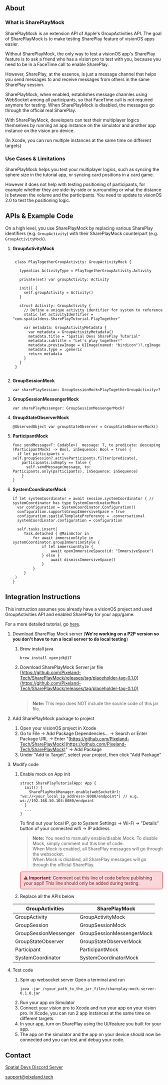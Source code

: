 ## About
### What is SharePlayMock
  SharePlayMock is an extension API of Apple's GroupActivities API. The goal of SharePlayMock is to make testing SharePlay feature of visionOS apps easier.

  Without SharePlayMock, the only way to test a visionOS app's SharePlay feature is to ask a friend who has a vision pro to test with you, because you need to be in a FaceTime call to enable SharePlay. 
  
  However, SharePlay, at the essence, is just a message channel that helps you send messages to and receive messages from others in the same SharePlay session. 
  
  SharePlayMock, when enabled, establishes message channles using WebSocket among all participants, so that FaceTime call is not required anymore for testing. When SharePlayMock is disabled, the messages go through the official real SharePlay.
  
  With SharePlayMock, developers can test their multiplayer logics themselves by running an app instance on the simulator and another app instance on the vision pro device. 
  
  (In Xcode, you can run multiple instances at the same time on different targets)

### Use Cases & Limitations
  SharePlayMock helps you test your multiplayer logics, such as syncing the sphere size in the tutorial app, or syncing card positions in a card game. 
  
  However it does not help with testing positioning of participants, for example whether they are side-by-side or surrounding or what the distance is between the volume and the participants. You need to update to visionOS 2.0 to test the positioning logic.

## APIs & Example Code

On a high level, you use SharePlayMock by replacing various SharePlay identifiers (e.g. `GroupActivity`) with their SharePlayMock counterpart (e.g. `GroupActivityMock`).

1. **GroupActivityMock**<br>
    <pre><code>
    class PlayTogetherGroupActivity: GroupActivityMock {
           
      typealias ActivityType = PlayTogetherGroupActivity.Activity
             
      private(set) var groupActivity: Activity
             
      init() {
        self.groupActivity = Activity()
      }
             
      struct Activity: GroupActivity {
        // Define a unique activity identifier for system to reference
        static let activityIdentifier = "com.spatialdevs.SharePlayTutorial.PlayTogether"
             
        var metadata: GroupActivityMetadata {
          var metadata = GroupActivityMetadata()
          metadata.title = "Spatial Devs SharePlay Tutorial"
          metadata.subtitle = "Let's play together!"
          metadata.previewImage = UIImage(named: "birdicon")?.cgImage
          metadata.type = .generic
          return metadata
        }
      }
    }
    </code></pre>
2. **GroupSessionMock**
   ```
   var sharePlaySession: GroupSessionMock<PlayTogetherGroupActivity>?
   ```
3. **GroupSessionMessengerMock**
    ```
    var sharePlayMessenger: GroupSessionMessengerMock?
    ```
4. **GroupStateObserverMock**
    ```
    @ObservedObject var groupStateObserver = GroupStateObserverMock()
    ```
5. **ParticipantMock**
     ```
     func sendMessage<T: Codable>(_ message: T, to predicate: @escaping (ParticipantMock) -> Bool, inSequence: Bool = true) {
       if let participants = self.groupSession?.activeParticipants.filter(predicate),
         participants.isEmpty == false {
           self.sendMessage(message, to: Participants.only(participants), inSequence: inSequence)
         }
     }
     ```
6. **SystemCoordinatorMock**
     ```
     if let systemCoordinator = await session.systemCoordinator { // systemCoordinator has type SystemCoordinatorMock
       var configuration = SystemCoordinator.Configuration()
       configuration.supportsGroupImmersiveSpace = true
       configuration.spatialTemplatePreference = .conversational
       systemCoordinator.configuration = configuration
       
       self.tasks.insert(
          Task.detached { @MainActor in
              for await immersionStyle in systemCoordinator.groupImmersionStyle {
                  if let immersionStyle {
                      await openImmersiveSpace(id: "ImmersiveSpace")
                  } else {
                      await dismissImmersiveSpace()
                  }
              }
          }
      )
     }
     ```

## Integration Instructions
This instruction assumes you already have a visionOS project and used GroupActivities API and enabled SharePlay for your app/game.

For a more detailed tutorial, go [here](https://medium.com/@xinyichen0321/the-easiest-way-to-test-shareplay-on-visionos-apps-7bf8a1753d8e).

1. Download SharePlay Mock server (**We're working on a P2P version so you don't have to run a local server to do local testing**)
   1. Brew install java <br>
       ```
       brew install openjdk@17
       ```
   2. Download SharePlayMock Server jar file <br>
     [https://github.com/Pixeland-Tech/SharePlayMock/releases/tag/placeholder-tag-0.1.0](https://github.com/Pixeland-Tech/SharePlayMock/releases/tag/placeholder-tag-0.1.0) <br><br>
       > **Note:**
       > This repo does NOT include the source code of this jar file.
2. Add SharePlayMock package to project
   1. Open your visionOS project in Xcode
   2. Go to File -> Add Package Dependencies... -> Search or Enter Package URL -> Enter "[https://github.com/Pixeland-Tech/SharePlayMock](https://github.com/Pixeland-Tech/SharePlayMock)" -> Add Package
   3. Under "Add to Target", select your project, then click "Add Package"
3. Modify code
   1. Enable mock on App init
      ```
      struct SharePlayTutorialApp: App {
        init() {
          SharePlayMockManager.enable(webSocketUrl: "ws://<your_local_ip_address>:8080/endpoint") // e.g. ws://192.168.50.103:8080/endpoint
        }
        ...
      }
      ```
      To find out your local IP, go to System Settings -> Wi-Fi -> "Details" button of your connected wifi -> IP address
      
      > **Note:**
      > You need to manually enable/disable Mock. To disable Mock, simply comment out this line of code. <br>
      > When Mock is enabled, all SharePlay messages will go through the websocket. <br>
      > When Mock is disabled, all SharePlay messages will go through the official SharePlay.
      <div style="border: 1px solid red; padding: 10px; background-color: #f8d7da; color: #721c24; border-radius: 5px;">
        <strong>⚠️ Important:</strong> Comment out this line of code before publishing your app!! This line should only be added during testing.
      </div>
   3. Replace all the APIs below

   |GroupActivities|SharePlayMock|
   |---------------|-------------|
   |GroupActivity|GroupActivityMock|
   |GroupSession|GroupSessionMock|
   |GroupSessionMessenger|GroupSessionMessengerMock|
   |GroupStateObserver|GroupStateObserverMock|
   |Participant|ParticipantMock|
   |SystemCoordinator|SystemCoordinatorMock|
5. Test code
   1. Spin up websocket server
      Open a terminal and run
      ```
      java -jar /<your_path_to_the_jar_file>/shareplay-mock-server-0.1.0.jar
      ```
   2. Run your app on Simulator
   3. Connect your vision pro to Xcode and run your app on your vision pro.
      In Xcode, you can run 2 app instances at the same time on different targets.
   4. In your app, turn on SharePlay using the UI/feature you built for your app.
   5. The app on the simulator and the app on your device should now be connected and you can test and debug your code.

## Contact
[Spatial Devs Discord Server](https://discord.gg/GhHyZjwBYh)

[support@pixeland.tech](mailto:support@pixeland.tech)
      
   
